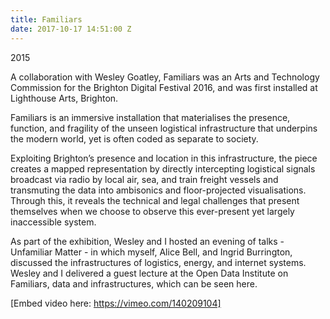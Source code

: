 ```yaml
---
title: Familiars
date: 2017-10-17 14:51:00 Z
---
```


2015
 
A collaboration with Wesley Goatley, Familiars was an Arts and Technology Commission for the Brighton Digital Festival 2016, and was first installed at Lighthouse Arts, Brighton.
 
Familiars is an immersive installation that materialises the presence, function, and fragility of the unseen logistical infrastructure that underpins the modern world, yet is often coded as separate to society.
 
Exploiting Brighton’s presence and location in this infrastructure, the piece creates a mapped representation by directly intercepting logistical signals broadcast via radio by local air, sea, and train freight vessels and transmuting the data into ambisonics and floor-projected visualisations. Through this, it reveals the technical and legal challenges that present themselves when we choose to observe this ever-present yet largely inaccessible system.
 
As part of the exhibition, Wesley and I hosted an evening of talks - Unfamiliar Matter -  in which myself, Alice Bell, and Ingrid Burrington, discussed the infrastructures of logistics, energy, and internet systems. Wesley and I delivered a guest lecture at the Open Data Institute on Familiars, data and infrastructures, which can be seen here.

[Embed video here: https://vimeo.com/140209104]
